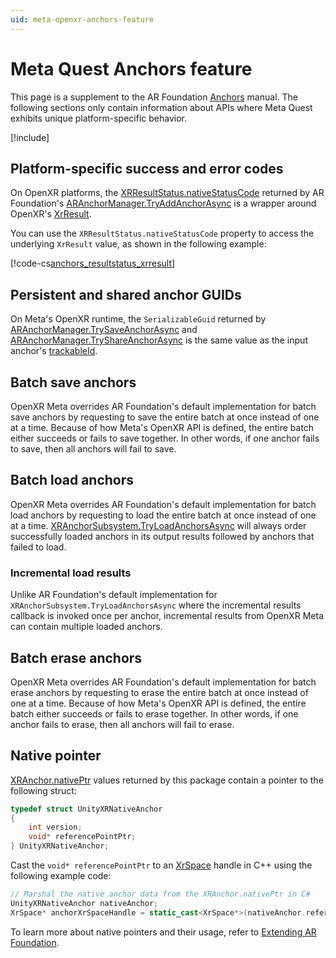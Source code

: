 ```yaml
---
uid: meta-openxr-anchors-feature
---
```

# Meta Quest Anchors feature

This page is a supplement to the AR Foundation [Anchors](xref:arfoundation-anchors) manual. The following sections only contain information about APIs where Meta Quest exhibits unique platform-specific behavior.

[!include[](../../snippets/arf-docs-tip.md)]

## Platform-specific success and error codes

On OpenXR platforms, the [XRResultStatus.nativeStatusCode](xref:UnityEngine.XR.ARSubsystems.XRResultStatus.nativeStatusCode) returned by AR Foundation's [ARAnchorManager.TryAddAnchorAsync](xref:UnityEngine.XR.ARFoundation.ARAnchorManager.TryAddAnchorAsync(UnityEngine.Pose)) is a wrapper around OpenXR's [XrResult](xref:UnityEngine.XR.OpenXR.NativeTypes.XrResult).

You can use the `XRResultStatus.nativeStatusCode` property to access the underlying `XrResult` value, as shown in the following example:

[!code-cs[anchors_resultstatus_xrresult](../../../Tests/Runtime/CodeSamples/AnchorsSamples.cs#anchors_resultstatus_xrresult)]

## Persistent and shared anchor GUIDs

On Meta's OpenXR runtime, the `SerializableGuid` returned by [ARAnchorManager.TrySaveAnchorAsync](xref:UnityEngine.XR.ARFoundation.ARAnchorManager.TrySaveAnchorAsync) and [ARAnchorManager.TryShareAnchorAsync](xref:UnityEngine.XR.ARFoundation.ARAnchorManager.TryShareAnchorAsync(UnityEngine.XR.ARSubsystems.TrackableId,CancellationToken)) is the same value as the input anchor's [trackableId](xref:UnityEngine.XR.ARSubsystems.ITrackable.trackableId).

## Batch save anchors

OpenXR Meta overrides AR Foundation's default implementation for batch save anchors by requesting to save the entire batch at once instead of one at a time. Because of how Meta's OpenXR API is defined, the entire batch either succeeds or fails to save together. In other words, if one anchor fails to save, then all anchors will fail to save.

## Batch load anchors

OpenXR Meta overrides AR Foundation's default implementation for batch load anchors by requesting to load the entire batch at once instead of one at a time. [XRAnchorSubsystem.TryLoadAnchorsAsync](xref:UnityEngine.XR.ARSubsystems.XRAnchorSubsystem.TryLoadAnchorsAsync(Unity.Collections.NativeArray{UnityEngine.XR.ARSubsystems.SerializableGuid},Unity.Collections.Allocator,Action{Unity.Collections.NativeArray{UnityEngine.XR.ARSubsystems.LoadAnchorResult}},CancellationToken)) will always order successfully loaded anchors in its output results followed by anchors that failed to load.

### Incremental load results

Unlike AR Foundation's default implementation for `XRAnchorSubsystem.TryLoadAnchorsAsync` where the incremental results callback is invoked once per anchor, incremental results from OpenXR Meta can contain multiple loaded anchors.

## Batch erase anchors

OpenXR Meta overrides AR Foundation's default implementation for batch erase anchors by requesting to erase the entire batch at once instead of one at a time. Because of how Meta's OpenXR API is defined, the entire batch either succeeds or fails to erase together. In other words, if one anchor fails to erase, then all anchors will fail to erase.

## Native pointer

[XRAnchor.nativePtr](xref:UnityEngine.XR.ARSubsystems.XRAnchor.nativePtr) values returned by this package contain a pointer to the following struct:

```c
typedef struct UnityXRNativeAnchor
{
    int version;
    void* referencePointPtr;
} UnityXRNativeAnchor;
```

Cast the `void* referencePointPtr` to an [XrSpace](https://registry.khronos.org/OpenXR/specs/1.0/html/xrspec.html#spaces) handle in C++ using the following example code:

```cpp
// Marshal the native anchor data from the XRAnchor.nativePtr in C#
UnityXRNativeAnchor nativeAnchor;
XrSpace* anchorXrSpaceHandle = static_cast<XrSpace*>(nativeAnchor.referencePointPtr);
```

To learn more about native pointers and their usage, refer to [Extending AR Foundation](https://docs.unity3d.com/Packages/com.unity.xr.arfoundation@6.0/manual/architecture/extensions.html).
